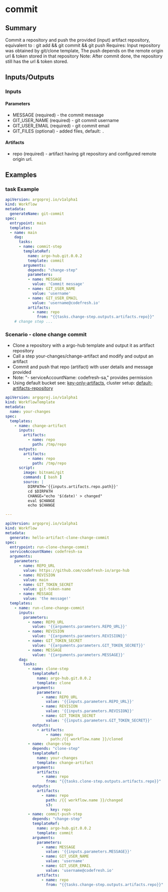 # commit

## Summary
Commit a repository and push the provided (input) artifact repository, equivalent to : git add && git commit && git push 
Requires: Input repository was obtained by git/clone template,  The push depends on the remote origin url & token stored in that repository
Note: After commit done, the repository still has the url & token stored.
## Inputs/Outputs
### Inputs
#### Parameters
* MESSAGE (required) - the commit message
* GIT_USER_NAME (required) - git commit username
* GIT_USER_EMAIL (required) - git commit email
* GIT_FILES (optional) - added files, default: `.`
#### Artifacts
* repo (required) - artifact having git repository and configured remote origin url.
## Examples

### task Example
```yaml
apiVersion: argoproj.io/v1alpha1
kind: Workflow
metadata:
  generateName: git-commit
spec:
  entrypoint: main
  templates:
  - name: main
    dag:
      tasks:
      - name: commit-step
        templateRef:
          name: argo-hub.git.0.0.2
          template: commit
        arguments:
          depends: "change-step"
          parameters:
          - name: MESSAGE
            value: 'Commit message'
          - name: GIT_USER_NAME
            value: 'username'
          - name: GIT_USER_EMAIL
            value: 'username@codefresh.io'
          artifacts:
            - name: repo
              from: "{{tasks.change-step.outputs.artifacts.repo}}"
    # change step ...  
```



### Scenario - clone change commit 
* Clone a repository with a argo-hub template and output it as artifact repository
* Call a step your-changes/change-artifact and modify and output an artifact
* Commit and push that repo (artifact) with user details and message provided
* Note: "- serviceAccountName: codefresh-sa," provides permission
* Using default bucket see: [key-only-artifacts](https://argoproj.github.io/argo-workflows/key-only-artifacts), cluster setup: [default-artifacts-repository](https://argoproj.github.io/argo-workflows/artifact-repository-ref)

```yaml
apiVersion: argoproj.io/v1alpha1
kind: WorkflowTemplate
metadata:
  name: your-changes
spec:
  templates:
    - name: change-artifact
      inputs:
        artifacts:
          - name: repo
            path: /tmp/repo
      outputs:
        artifacts:
          - name: repo
            path: /tmp/repo
      script:
        image: bitnami/git
        command: [ bash ]
        source: |
          DIRPATH='{{inputs.artifacts.repo.path}}'
          cd $DIRPATH
          CHANGE="echo '$(date)' > changed"
          eval $CHANGE
          echo $CHANGE

---

apiVersion: argoproj.io/v1alpha1
kind: Workflow
metadata:
  generate: hello-artifact-clone-change-commit
spec:
  entrypoint: run-clone-change-commit
  serviceAccountName: codefresh-sa
  arguments:
    parameters:
      - name: REPO_URL
        value: https://github.com/codefresh-io/argo-hub
      - name: REVISION
        value: main
      - name: GIT_TOKEN_SECRET
        value: git-token-name
      - name: MESSAGE
        value: 'the message!'
  templates:
    - name: run-clone-change-commit
      inputs:
        parameters:
          - name: REPO_URL
            value: '{{arguments.parameters.REPO_URL}}'
          - name: REVISION
            value: '{{arguments.parameters.REVISION}}'
          - name: GIT_TOKEN_SECRET
            value: '{{arguments.parameters.GIT_TOKEN_SECRET}}'
          - name: MESSAGE
            value: '{{arguments.parameters.MESSAGE}}'
      dag:
        tasks:
          - name: clone-step
            templateRef:
              name: argo-hub.git.0.0.2
              template: clone
            arguments:
              parameters:
                - name: REPO_URL
                  value: '{{inputs.parameters.REPO_URL}}'
                - name: REVISION
                  value: '{{inputs.parameters.REVISION}}'
                - name: GIT_TOKEN_SECRET
                  value: '{{inputs.parameters.GIT_TOKEN_SECRET}}'
            outputs:
              - artifacts:
                  - name: repo
                    path:/{{ workflow.name }}/cloned
          - name: change-step
            depends: "clone-step"
            templateRef:
              name: your-changes
              template: change-artifact
            arguments:
              artifacts:
                - name: repo
                  from: "{{tasks.clone-step.outputs.artifacts.repo}}"
            outputs:
              artifacts:
                - name: repo
                  path: /{{ workflow.name }}/changed
                  s3:
                    key: repo
          - name: commit-push-step
            depends: "change-step"
            templateRef:
              name: argo-hub.git.0.0.2
              template: commit
            arguments:
              parameters:
                - name: MESSAGE
                  value: '{{inputs.parameters.MESSAGE}}'
                - name: GIT_USER_NAME
                  value: 'username'
                - name: GIT_USER_EMAIL
                  value: 'username@codefresh.io'
              artifacts:
                - name: repo
                  from: "{{tasks.change-step.outputs.artifacts.repo}}"
```
